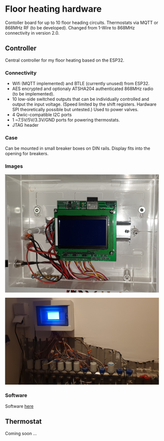# Floor heating hardware

Contoller board for up to 10 floor heading circuits. Thermostats via MQTT or 868MHz RF (to be developed).
Changed from 1-Wire to 868MHz connectivity in version 2.0.

## Controller

Central controller for my floor heating based on the ESP32.

### Connectivity

- Wifi (MQTT implemented) and BTLE (currently unused) from ESP32.
- AES encrypted and optionaly ATSHA204 authenticated 868MHz radio (to be implemented).
- 10 low-side switched outputs that can be individually controlled and output the input voltage. (Speed limited by the shift registers. Hardware SPI theoretically possible but untested.) Used to power valves.
- 4 Qwiic-compatible I2C ports
- 1 ~7.5V/5V/3.3V/GND ports for powering thermostats.
- JTAG header

### Case

Can be mounted in small breaker boxes on DIN rails. Display fits into the opening for breakers.

### Images

![Assembled unit (old)](inside.jpg)

![Unit in case](outside.jpg)

### Software

Software [here](https://github.com/kvoit/FloorHeatingController_HW)


## Thermostat

Coming soon ...
